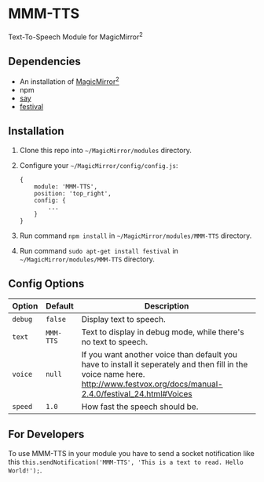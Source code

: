 # MMM-TTS
Text-To-Speech Module for MagicMirror<sup>2</sup>

## Dependencies
  * An installation of [MagicMirror<sup>2</sup>](https://github.com/MichMich/MagicMirror)
  * npm
  * [say](https://www.npmjs.com/package/say)
  * [festival](http://www.cstr.ed.ac.uk/projects/festival/)

## Installation
 1. Clone this repo into `~/MagicMirror/modules` directory.
 2. Configure your `~/MagicMirror/config/config.js`:

    ```
    {
        module: 'MMM-TTS',
        position: 'top_right',
        config: {
            ...
        }
    }
    ```
 3. Run command `npm install` in `~/MagicMirror/modules/MMM-TTS` directory.
 4. Run command `sudo apt-get install festival` in `~/MagicMirror/modules/MMM-TTS` directory.

## Config Options
| **Option** | **Default** | **Description** |
| --- | --- | --- |
| `debug` | `false` | Display text to speech. |
| `text` | `MMM-TTS` | Text to display in debug mode, while there's no text to speech. |
| `voice` | `null` | If you want another voice than default you have to install it seperately and then fill in the voice name here. http://www.festvox.org/docs/manual-2.4.0/festival_24.html#Voices |
| `speed` | `1.0` | How fast the speech should be. |

## For Developers
To use MMM-TTS in your module you have to send a socket notification like this `this.sendNotification('MMM-TTS', 'This is a text to read. Hello World!');`.